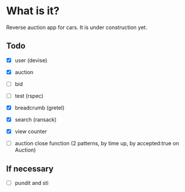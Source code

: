 # What is it?
Reverse auction app for cars.
It is under construction yet.

## Todo
- [x] user (devise)
- [x] auction
- [ ] bid
- [ ] test (rspec)
- [x] breadcrumb (gretel)
- [x] search (ransack) 
- [x] view counter
- [ ] auction close function (2 patterns, by time up, by accepted:true on Auction)


## If necessary
- [ ] pundit and sti

